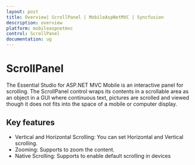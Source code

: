 ```yaml
---
layout: post
title: Overview| ScrollPanel | MobileAspNetMVC | Syncfusion
description: overview
platform: mobileaspnetmvc
control: ScrollPanel
documentation: ug
---
```


# ScrollPanel

The Essential Studio for ASP.NET MVC Mobile is an interactive panel for scrolling. The ScrollPanel control wraps its contents in a scrollable area as an object in a GUI where continuous text, pictures are scrolled and viewed though it does not fits into the space of a mobile or computer display.

## Key features

* Vertical and Horizontal Scrolling: You can set Horizontal and Vertical scrolling.
* Zooming: Supports to zoom the content.
* Native Scrolling: Supports to enable default scrolling in devices



